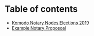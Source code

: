 # Table of contents

* [Komodo Notary Nodes Elections 2019](README.md)
* [Example Notary Proposoal](example-notary-proposoal.md)

